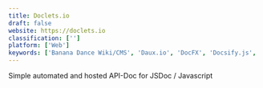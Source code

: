 ```yaml
---
title: Doclets.io
draft: false 
website: https://doclets.io
classification: ['']
platform: ['Web']
keywords: ['Banana Dance Wiki/CMS', 'Daux.io', 'DocFX', 'Docsify.js', 'Docuie', 'DokuWiki', 'Doxygen', 'ESDoc', 'Editorially', 'GitBook', 'Lulu', 'MkDocs', 'Presidium', 'ReadTheDocs', 'SkyDocs', 'TiddlyWiki', 'Trengo', 'code_doc', 'hexo-theme-doc', 'mdbook']
---
```

Simple automated and hosted API-Doc for JSDoc / Javascript